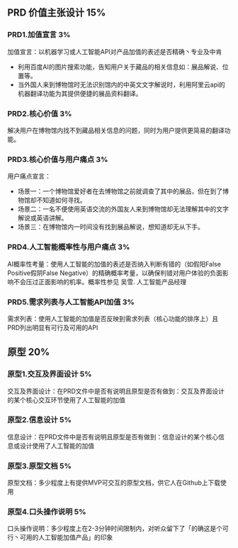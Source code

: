 ## PRD 价值主张设计 15%
### PRD1.加值宣言 3%
加值宣言：以机器学习或人工智能API对产品加值的表述是否精确丶专业及中肯
- 利用百度AI的图片搜索功能，告知用户关于藏品的相关信息如：展品解说、位置等。
- 当外国人来到博物馆时无法识别馆内的中英文文字解说时，利用阿里云api的机器翻译功能为其提供便捷的展品资料翻译。
### PRD2.核心价值 3%
解决用户在博物馆内找不到藏品相关信息的问题，同时为用户提供更简易的翻译功能。

### PRD3.核心价值与用户痛点 3%
用户痛点宣言：
- 场景一：一个博物馆爱好者在去博物馆之前就调查了其中的展品，但在到了博物馆却不知道如何寻找。
- 场景二：一名不便使用英语交流的外国友人来到博物馆却无法理解其中的文字解说或英语讲解。
- 场景三：在博物馆内一时间没有找到展品解说，想知道却无从下手。
### PRD4.人工智能概率性与用户痛点 3%
AI概率性考量：使用人工智能的加值的表述是否纳入判断有错的（如假阳False Positive假阴False Negative）的精确概率考量，以确保判错对用户体验的负面影响不会压过正面影响的机率。概率性参见 吴雪. 人工智能产品经理

### PRD5.需求列表与人工智能API加值 3%
需求列表：使用人工智能的加值是否反映到需求列表（核心功能的排序上）且PRD列出明显有可行及可用的API

## 原型 20%
### 原型1.交互及界面设计 5%
交互及界面设计：在PRD文件中是否有说明且原型是否有做到：交互及界面设计的某个核心交互环节使用了人工智能的加值

### 原型2.信息设计 5%
信息设计：在PRD文件中是否有说明且原型是否有做到：信息设计的某个核心信息或设计使用了人工智能的加值

### 原型3.原型文档 5%
原型文档：多少程度上有提供MVP可交互的原型文档，供它人在Github上下载使用

### 原型4.口头操作说明 5%
口头操作说明：多少程度上在2-3分钟时间限制内，对听众留下了「的确这是个可行丶可用的人工智能加值产品」的印象
